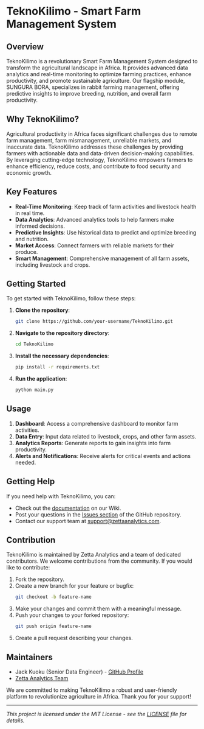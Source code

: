 # TeknoKilimo - Smart Farm Management System

## Overview

TeknoKilimo is a revolutionary Smart Farm Management System designed to transform the agricultural landscape in Africa. It provides advanced data analytics and real-time monitoring to optimize farming practices, enhance productivity, and promote sustainable agriculture. Our flagship module, SUNGURA BORA, specializes in rabbit farming management, offering predictive insights to improve breeding, nutrition, and overall farm productivity.

## Why TeknoKilimo?

Agricultural productivity in Africa faces significant challenges due to remote farm management, farm mismanagement, unreliable markets, and inaccurate data. TeknoKilimo addresses these challenges by providing farmers with actionable data and data-driven decision-making capabilities. By leveraging cutting-edge technology, TeknoKilimo empowers farmers to enhance efficiency, reduce costs, and contribute to food security and economic growth.

## Key Features

- **Real-Time Monitoring**: Keep track of farm activities and livestock health in real time.
- **Data Analytics**: Advanced analytics tools to help farmers make informed decisions.
- **Predictive Insights**: Use historical data to predict and optimize breeding and nutrition.
- **Market Access**: Connect farmers with reliable markets for their produce.
- **Smart Management**: Comprehensive management of all farm assets, including livestock and crops.

## Getting Started

To get started with TeknoKilimo, follow these steps:

1. **Clone the repository**:
    ```bash
    git clone https://github.com/your-username/TeknoKilimo.git
    ```
2. **Navigate to the repository directory**:
    ```bash
    cd TeknoKilimo
    ```
3. **Install the necessary dependencies**:
    ```bash
    pip install -r requirements.txt
    ```
4. **Run the application**:
    ```bash
    python main.py
    ```

## Usage

1. **Dashboard**: Access a comprehensive dashboard to monitor farm activities.
2. **Data Entry**: Input data related to livestock, crops, and other farm assets.
3. **Analytics Reports**: Generate reports to gain insights into farm productivity.
4. **Alerts and Notifications**: Receive alerts for critical events and actions needed.

## Getting Help

If you need help with TeknoKilimo, you can:

- Check out the [documentation](https://github.com/your-username/TeknoKilimo/wiki) on our Wiki.
- Post your questions in the [Issues section](https://github.com/your-username/TeknoKilimo/issues) of the GitHub repository.
- Contact our support team at support@zettaanalytics.com.

## Contribution

TeknoKilimo is maintained by Zetta Analytics and a team of dedicated contributors. We welcome contributions from the community. If you would like to contribute:

1. Fork the repository.
2. Create a new branch for your feature or bugfix:
    ```bash
    git checkout -b feature-name
    ```
3. Make your changes and commit them with a meaningful message.
4. Push your changes to your forked repository:
    ```bash
    git push origin feature-name
    ```
5. Create a pull request describing your changes.

## Maintainers

- Jack Kuoku (Senior Data Engineer) - [GitHub Profile](https://github.com/your-username)
- [Zetta Analytics Team](https://www.zettaanalytics.com/team)

We are committed to making TeknoKilimo a robust and user-friendly platform to revolutionize agriculture in Africa. Thank you for your support!

---

*This project is licensed under the MIT License - see the [LICENSE](LICENSE) file for details.*
